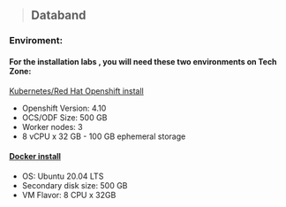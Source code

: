 > ## Databand 
### Enviroment:
#### For the installation labs , you will need these two environments on Tech Zone:
[Kubernetes/Red Hat Openshift install](https://techzone.ibm.com/my/reservations/create/63dba359cc19150018af084f)
- Openshift Version: 4.10
- OCS/ODF Size: 500 GB
- Worker nodes: 3
- 8 vCPU x 32 GB - 100 GB ephemeral storage
#### [Docker install](https://techzone.ibm.com/my/reservations/create/60da31b5e8b2a2001edad305)
- OS: Ubuntu 20.04 LTS
- Secondary disk size: 500 GB
- VM Flavor: 8 CPU x 32GB
